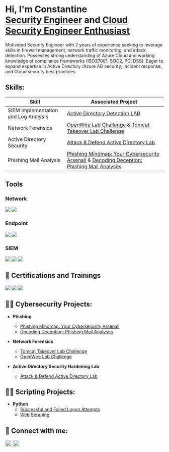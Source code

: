 <h1>Hi, I'm Constantine <br/><a href="https://www.linkedin.com/in/constantine-ukah-4b89b0155/">Security Engineer</a> and <a href="https://github.com/custyblak">Cloud Security Engineer Enthusiast</a></h1>

Motivated Security Engineer with 2 years of experience seeking to leverage skills in firewall management, network traffic monitoring, and attack detection. Possesses strong understanding of Azure Cloud and working knowledge of compliance frameworks (ISO27001, SOC2, PCI DSS). Eager to expand expertise in Active Directory /Azure AD security, Incident response, and Cloud security best practices.

<h2>Skills:</h2>

| Skill                                         | Associated Project         |
|-----------------------------------------------|----------------------------|
| SIEM Implementation and Log Analysis          | [Active Directory Detection LAB ](https://github.com/custyblak/Active-Directory-Detection-and-Security)|
| Network Forensics       | [OpenWire Lab Challenge](https://github.com/custyblak/Network_Forensics_Exercises/tree/main/Cyberdefender/OpenWire%20Challenge) & [Tomcat Takeover Lab Challenge](https://github.com/custyblak/Network_Forensics_Exercises/tree/main/Cyberdefender/Tomcat%20Takeover%20Challenge)
| Active Directory Security        | [Attack & Defend Active Directory Lab ](https://github.com/custyblak/Active-Directory-Detection-and-Security)|
| Phishing Mail Analysis                        | [Phishing Mindmap: Your Cybersecurity Arsenal!](https://github.com/custyblak/Phishing_MindMap/tree/main) & [Decoding Deception: Phishing Mail Analyses](https://github.com/custyblak/Phishing-Mail-Analyses)

## Tools

<h3>Network</h3>
<div>
    <img src="https://img.shields.io/badge/-Wireshark-1679A7?&style=for-the-badge&logo=Wireshark&logoColor=white" />
    <img src="https://img.shields.io/badge/-NetworkMiner-1679A7?&style=for-the-badge&logo=NetworkMiner&logoColor=white" />
</div>


<h3>Endpoint</h3>
<div>
    <img src="https://img.shields.io/badge/-Microsoft_Defender_for_Endpoint-00A4EF?&style=for-the-badge&logo=Microsoft&logoColor=white" />
    <img src="https://img.shields.io/badge/-Velociraptor-4B275F?&style=for-the-badge&logo=Velociraptor&logoColor=white" />
</div>

<h3>SIEM</h3>

<div>
    <img src="https://img.shields.io/badge/-Microsoft_Sentinel-0078D4?&style=for-the-badge&logo=Microsoft&logoColor=white" />
    <img src="https://img.shields.io/badge/-Splunk-000000?&style=for-the-badge&logo=Splunk&logoColor=white" />
    <img src="https://img.shields.io/badge/-AlienVault-000000?&style=for-the-badge&logo=AlienVault&logoColor=white" />
</div>

<h2>📄 Certifications and Trainings</h2>

<div>
    <img src="https://img.shields.io/badge/-TryHackMe_Security_Engineer-1abc9c?&style=for-the-badge&logo=TryHackMe&logoColor=white" />
    <img src="https://img.shields.io/badge/-Fortinet_NSE4-2C54B2?&style=for-the-badge&logo=Fortinet&logoColor=white" />
    <img src="https://img.shields.io/badge/-Foundations_of_Operationalizing_MITRE_ATT&CK-FF7A00?&style=for-the-badge" />
</div>

<h2>👨‍💻 Cybersecurity Projects:</h2>

- <b>Phishing</b>
  - [Phishing Mindmap: Your Cybersecurity Arsenal!](https://github.com/custyblak/Phishing_MindMap/tree/main)
  - [Decoding Deception: Phishing Mail Analyses](https://github.com/custyblak/Phishing-Mail-Analyses)
 
- <b>Network Forensics</b>
  - [Tomcat Takeover Lab Challenge](https://github.com/custyblak/Network_Forensics_Exercises/tree/main/Cyberdefender/Tomcat%20Takeover%20Challenge)
  - [OpenWire Lab Challenge](https://github.com/custyblak/Network_Forensics_Exercises/tree/main/Cyberdefender/OpenWire%20Challenge)

- <b>Active Directory Security Hardening Lab</b>
  - [Attack & Defend Active Directory Lab ](https://github.com/custyblak/Active-Directory-Detection-and-Security)
  
 
<h2>👨‍💻 Scripting Projects:</h2>

- <b>Python</b>
  - [Successful and Failed Logon Attempts](https://github.com/custyblak/Python-Projects/blob/main/Successful%20and%20Failed%20Logon%20Attempts.py)
  - [Web Scraping](https://github.com/custyblak/Python-Projects/blob/main/Site%20Scraping%20with%20Python.py)


<h2> 🤳 Connect with me:</h2>

[<img align="left" alt="custyblak | Twitter" width="22px" src="https://cdn.jsdelivr.net/npm/simple-icons@v3/icons/twitter.svg" />][twitter]
[<img align="left" alt="custyblak | LinkedIn" width="22px" src="https://cdn.jsdelivr.net/npm/simple-icons@v3/icons/linkedin.svg" />][linkedin]


[twitter]: https://twitter.com/custyblak
[linkedin]: https://linkedin.com/in/constantine-ukah-4b89b0155


